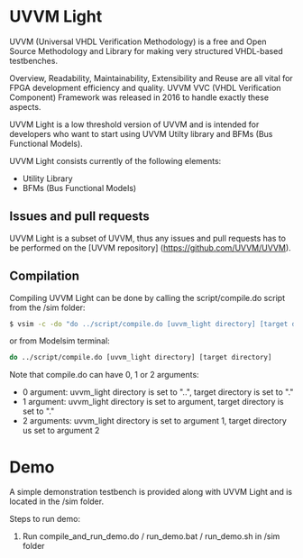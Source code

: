 #  UVVM Light
UVVM (Universal VHDL Verification Methodology) is a free and Open Source Methodology and Library for making very structured VHDL-based testbenches.

Overview, Readability, Maintainability, Extensibility and Reuse are all vital for FPGA development efficiency and quality.
UVVM VVC (VHDL Verification Component) Framework was released in 2016 to handle exactly these aspects.

UVVM Light is a low threshold version of UVVM and is intended for developers who want to start using UVVM Utilty library and BFMs (Bus Functional Models).

UVVM Light consists currently of the following elements:
- Utility Library
- BFMs (Bus Functional Models)


## Issues and pull requests
UVVM Light is a subset of UVVM, thus any issues and pull requests has to be performed on the [UVVM repository] (https://github.com/UVVM/UVVM). 


## Compilation
Compiling UVVM Light can be done by calling the script/compile.do script from the /sim folder:
```sh
$ vsim -c -do "do ../script/compile.do [uvvm_light directory] [target directory]"
```

or from Modelsim terminal:
```sh
do ../script/compile.do [uvvm_light directory] [target directory]
```

Note that compile.do can have 0, 1 or 2 arguments:
- 0 argument: uvvm_light directory is set to "..", target directory is set to "."
- 1 argument: uvvm_light directory is set to argument, target directory is set to "."
- 2 arguments: uvvm_light directory is set to argument 1, target directory us set to argument 2


# Demo
A simple demonstration testbench is provided along with UVVM Light and is located in the /sim folder. 

Steps to run demo:
1. Run compile_and_run_demo.do / run_demo.bat / run_demo.sh in /sim folder


